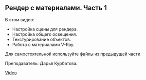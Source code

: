 ## Рендер с материалами. Часть 1

В этом видео:

*   Настройка сцены для рендера.
*   Настройка общего освещения.
*   Текстурирование объектов.
*   Работа с материалами V-Ray.

Для самостоятельной используйте файлы из предыдущей части.

Преподаватель: Дарья Курбатова.  

[Video](https://player.softculture.cc/embed/online/IVZ/IVZ_4.16.03_L2-2_Interior_Render_Materials_P2)